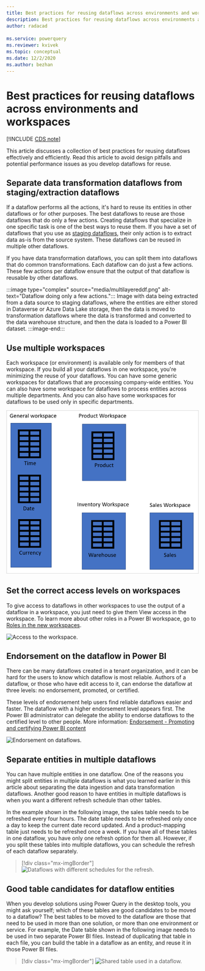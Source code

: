 ```yaml
---
title: Best practices for reusing dataflows across environments and workspaces
description: Best practices for reusing dataflows across environments and workspaces
author: radacad

ms.service: powerquery
ms.reviewer: kvivek
ms.topic: conceptual
ms.date: 12/2/2020
ms.author: bezhan
---
```


# Best practices for reusing dataflows across environments and workspaces

[!INCLUDE [CDS note](../includes/cc-data-platform-banner.md)]

This article discusses a collection of best practices for reusing dataflows effectively and efficiently. Read this article to avoid design pitfalls and potential performance issues as you develop dataflows for reuse.

## Separate data transformation dataflows from staging/extraction dataflows

If a dataflow performs all the actions, it's hard to reuse its entities in other dataflows or for other purposes. The best dataflows to reuse are those dataflows that do only a few actions. Creating dataflows that specialize in one specific task is one of the best ways to reuse them. If you have a set of dataflows that you use as [staging dataflows](best-practices-for-dimensional-model-using-dataflows.md#staging-dataflows), their only action is to extract data as-is from the source system. These dataflows can be reused in multiple other dataflows.

If you have data transformation dataflows, you can split them into dataflows that do common transformations. Each dataflow can do just a few actions. These few actions per dataflow ensure that the output of that dataflow is reusable by other dataflows.

:::image type="complex" source="media/multilayereddf.png" alt-text="Dataflow doing only a few actions.":::
   Image with data being extracted from a data source to staging dataflows, where the entities are either stored in Dataverse or Azure Data Lake storage, then the data is moved to transformation dataflows where the data is transformed and converted to the data warehouse structure, and then the data is loaded to a Power BI dataset.
:::image-end:::

## Use multiple workspaces

Each workspace (or environment) is available only for members of that workspace. If you build all your dataflows in one workspace, you're minimizing the reuse of your dataflows. You can have some generic workspaces for dataflows that are processing company-wide entities. You can also have some workspace for dataflows to process entities across multiple departments. And you can also have some workspaces for dataflows to be used only in specific departments.

![Image showing separate workspaces.](media/SeparateWorkspaces.png)

## Set the correct access levels on workspaces

To give access to dataflows in other workspaces to use the output of a dataflow in a workspace, you just need to give them View access in the workspace. To learn more about other roles in a Power BI workspace, go to [Roles in the new workspaces](/power-bi/collaborate-share/service-new-workspaces#roles-in-the-new-workspaces).

![Access to the workspace.](/power-bi/collaborate-share/media/service-create-the-new-workspaces/power-bi-workspace-add-members.png)

## Endorsement on the dataflow in Power BI

There can be many dataflows created in a tenant organization, and it can be hard for the users to know which dataflow is most reliable. Authors of a dataflow, or those who have edit access to it, can endorse the dataflow at three levels: no endorsement, promoted, or certified. 

These levels of endorsement help users find reliable dataflows easier and faster. The dataflow with a higher endorsement level appears first. The Power BI administrator can delegate the ability to endorse dataflows to the certified level to other people. More information: [Endorsement - Promoting and certifying Power BI content](/power-bi/collaborate-share/service-endorsement-overview)

![Endorsement on dataflows.](/power-bi/transform-model/media/service-dataflows-promote-certify/powerbi-dataflow-endorsement-power-query.png)



## Separate entities in multiple dataflows

You can have multiple entities in one dataflow. One of the reasons you might split entities in multiple dataflows is what you learned earlier in this article about separating the data ingestion and data transformation dataflows. Another good reason to have entities in multiple dataflows is when you want a different refresh schedule than other tables. 

In the example shown in the following image, the sales table needs to be refreshed every four hours. The date table needs to be refreshed only once a day to keep the current date record updated. And a product-mapping table just needs to be refreshed once a week. If you have all of these tables in one dataflow, you have only one refresh option for them all. However, if you split these tables into multiple dataflows, you can schedule the refresh of each dataflow separately.

> [!div class="mx-imgBorder"]
> ![Dataflows with different schedules for the refresh.](https://i1.wp.com/radacad.com/wp-content/uploads/2019/01/2019-01-21_06h42_32.png)

## Good table candidates for dataflow entities

When you develop solutions using Power Query in the desktop tools, you might ask yourself; which of these tables are good candidates to be moved to a dataflow? The best tables to be moved to the dataflow are those that need to be used in more than one solution, or more than one environment or service. For example, the Date table shown in the following image needs to be used in two separate Power BI files. Instead of duplicating that table in each file, you can build the table in a dataflow as an entity, and reuse it in those Power BI files.

> [!div class="mx-imgBorder"]
> ![Shared table used in a dataflow.](https://i1.wp.com/radacad.com/wp-content/uploads/2019/01/2019-01-21_06h36_16.png)